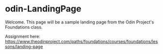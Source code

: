 # odin-LandingPage

Welcome. This page will be a sample landing page from the Odin Project's Foundations class.

Assignment here: https://www.theodinproject.com/paths/foundations/courses/foundations/lessons/landing-page